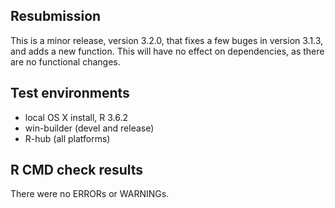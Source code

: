 ## Resubmission
This is a minor release, version 3.2.0, that fixes a few buges in version 3.1.3, and adds a new function. This will have no effect on dependencies, as there are no 
functional changes.

## Test environments
* local OS X install, R 3.6.2
* win-builder (devel and release)
* R-hub (all platforms)

## R CMD check results
There were no ERRORs or WARNINGs. 